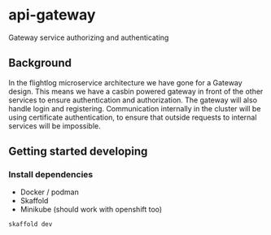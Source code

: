 # api-gateway
Gateway service authorizing and authenticating

## Background
In the flightlog microservice architecture we have gone for a Gateway design. This means we have a casbin powered gateway in front of the other services to ensure authentication and authorization.
The gateway will also handle login and registering. Communication internally in the cluster will be using certificate authentication, to ensure that outside requests to internal services will be impossible.

## Getting started developing
### Install dependencies
* Docker / podman
* Skaffold
* Minikube (should work with openshift too)

```bash
skaffold dev
```
